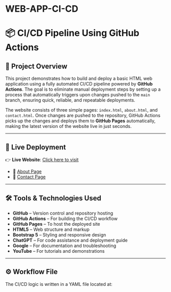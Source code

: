 # WEB-APP-CI-CD
# 📦 CI/CD Pipeline Using GitHub Actions

## 📌 Project Overview

This project demonstrates how to build and deploy a basic HTML web application using a fully automated CI/CD pipeline powered by **GitHub Actions**. The goal is to eliminate manual deployment steps by setting up a process that automatically triggers upon changes pushed to the `main` branch, ensuring quick, reliable, and repeatable deployments.

The website consists of three simple pages: `index.html`, `about.html`, and `contact.html`. Once changes are pushed to the repository, GitHub Actions picks up the changes and deploys them to **GitHub Pages** automatically, making the latest version of the website live in just seconds.

---

## 🚀 Live Deployment

👉 **Live Website**: [Click here to visit](https://sharmaaniket123.github.io/WEB-APP-CI-CD)

- 🔗 [About Page](https://sharmaaniket123.github.io/WEB-APP-CI-CD/about.html)  
- 🔗 [Contact Page](https://sharmaaniket123.github.io/WEB-APP-CI-CD/contact.html)

---

## 🛠️ Tools & Technologies Used

- **GitHub** – Version control and repository hosting  
- **GitHub Actions** – For building the CI/CD workflow  
- **GitHub Pages** – To host the deployed site  
- **HTML5** – Web structure and markup  
- **Bootstrap 5** – Styling and responsive design  
- **ChatGPT** – For code assistance and deployment guide  
- **Google** – For documentation and troubleshooting  
- **YouTube** – For tutorials and demonstrations

---

## ⚙️ Workflow File

The CI/CD logic is written in a YAML file located at:

